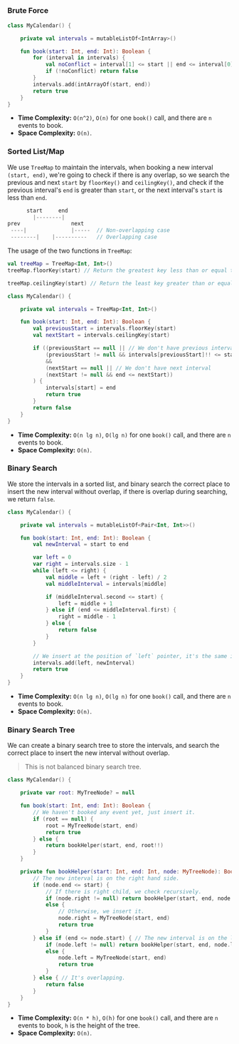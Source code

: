 ## [](https://leetcode.com/problems/my-calendar-i/description/)

### Brute Force
```kotlin
class MyCalendar() {

    private val intervals = mutableListOf<IntArray>()

    fun book(start: Int, end: Int): Boolean {
        for (interval in intervals) {
            val noConflict = interval[1] <= start || end <= interval[0]
            if (!noConflict) return false
        }
        intervals.add(intArrayOf(start, end))
        return true
    }
}
```

* **Time Complexity:** `O(n^2)`, `O(n)` for one `book()` call, and there are `n` events to book.
* **Space Complexity:** `O(n)`.

### Sorted List/Map
We use `TreeMap` to maintain the intervals, when booking a new interval `(start, end)`, we're going to check if there is any overlap, so we search the previous and next `start` by `floorKey()` and `ceilingKey()`, and check if the previous interval's `end` is greater than `start`, or the next interval's `start` is less than `end`.

```js
      start     end
        |--------|
prev                next
 ----|              |-----  // Non-overlapping case
 --------|    |----------   // Overlapping case
```

The usage of the two functions in `TreeMap`:
```kotlin
val treeMap = TreeMap<Int, Int>()
treeMap.floorKey(start) // Return the greatest key less than or equal to the given key, or null if there is no such key.

treeMap.ceilingKey(start) // Return the least key greater than or equal to the given key, or null if there is no such key.
```

```kotlin
class MyCalendar() {

    private val intervals = TreeMap<Int, Int>()

    fun book(start: Int, end: Int): Boolean {
        val previousStart = intervals.floorKey(start)
        val nextStart = intervals.ceilingKey(start)

        if ((previousStart == null || // We don't have previous interval
            (previousStart != null && intervals[previousStart]!! <= start))
            &&
            (nextStart == null || // We don't have next interval
            (nextStart != null && end <= nextStart))
        ) {
            intervals[start] = end
            return true
        }
        return false
    }
}
```

* **Time Complexity:** `O(n lg n)`, `O(lg n)` for one `book()` call, and there are `n` events to book.
* **Space Complexity:** `O(n)`.

### Binary Search
We store the intervals in a sorted list, and binary search the correct place to insert the new interval without overlap, if there is overlap during searching, we return `false`.

```kotlin
class MyCalendar() {

    private val intervals = mutableListOf<Pair<Int, Int>>()

    fun book(start: Int, end: Int): Boolean {
        val newInterval = start to end

        var left = 0
        var right = intervals.size - 1
        while (left <= right) {
            val middle = left + (right - left) / 2
            val middleInterval = intervals[middle]

            if (middleInterval.second <= start) {
                left = middle + 1
            } else if (end <= middleInterval.first) {
                right = middle - 1
            } else {
                return false
            }
        }

        // We insert at the position of `left` pointer, it's the same idea of [35. Search Insert Position](../leetcode/35.search-insert-position.md).
        intervals.add(left, newInterval)
        return true
    }
}
```

* **Time Complexity:** `O(n lg n)`, `O(lg n)` for one `book()` call, and there are `n` events to book.
* **Space Complexity:** `O(n)`.

### Binary Search Tree
We can create a binary search tree to store the intervals, and search the correct place to insert the new interval without overlap.

> This is not balanced binary search tree.

```kotlin
class MyCalendar() {

    private var root: MyTreeNode? = null

    fun book(start: Int, end: Int): Boolean {
        // We haven't booked any event yet, just insert it.
        if (root == null) {
            root = MyTreeNode(start, end)
            return true
        } else {
            return bookHelper(start, end, root!!)
        }
    }

    private fun bookHelper(start: Int, end: Int, node: MyTreeNode): Boolean {
        // The new interval is on the right hand side.
        if (node.end <= start) {
            // If there is right child, we check recursively.
            if (node.right != null) return bookHelper(start, end, node.right!!)
            else {
                // Otherwise, we insert it.
                node.right = MyTreeNode(start, end)
                return true
            }
        } else if (end <= node.start) { // The new interval is on the left hand side.
            if (node.left != null) return bookHelper(start, end, node.left!!) 
            else {
                node.left = MyTreeNode(start, end)
                return true
            }
        } else { // It's overlapping.
            return false
        }
    }
}
```

* **Time Complexity:** `O(n * h)`, `O(h)` for one `book()` call, and there are `n` events to book, `h` is the height of the tree.
* **Space Complexity:** `O(n)`.